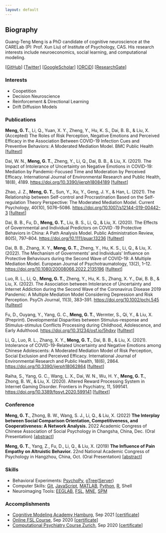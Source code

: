 ```yaml
---
layout: default
---
```


## Biography

Guang-Teng Meng is a PhD candidate of cognitive neuroscience at the CARELab (PI: Prof. Xun Liu) of Institute of Psychology, CAS. His research interests include neuroeconomics, social learning, and computational modeling.

[[GitHub](https://github.com/GuangtengMeng)]
[[Twitter](https://twitter.com/GuangtengMeng)]
[[GoogleScholar](https://scholar.google.com/citations?user=-YrlYhgAAAAJ&hl=en&oi)]
[[ORCiD](https://orcid.org/0000-0002-4660-1034)]
[[ResearchGate](https://www.researchgate.net/profile/Guang-Teng-Meng)]

### Interests

- Coopetition
- Decision Neuroscience
- Reinforcement & Directional Learning
- Drift Diffusion Models

### Publications

**Meng, G. T.**, Li, Q., Yuan, X. Y., Zheng, Y., Hu, K. S., Dai, B. B., & Liu, X. (Accepted) The Roles of Risk Perception, Negative Emotions and Perceived Efficacy in the Association Between COVID-19 Infection Cues and Preventive Behaviors: A Moderated Mediation Model. BMC Public Health [[fulltext](/assets/paper/preprint-32930-submitted.pdf)]

Dai, W. N., **Meng, G. T.**, Zheng, Y., Li, Q., Dai, B. B., & Liu, X. (2021). The Impact of Intolerance of Uncertainty on Negative Emotions in COVID-19: Mediation by Pandemic-Focused Time and Moderation by Perceived Efficacy. International Journal of Environmental Research and Public Health, 18(8), 4189. <https://doi.org/10.3390/ijerph18084189> [[fulltext](/assets/paper/10.3390ijerph18084189.pdf)]

Zhao, J. Z., **Meng, G. T.**, Sun, Y., Xu, Y., Geng, J. Y., & Han, L. (2021). The Relationship between Self-control and Procrastination Based on the Self-regulation Theory Perspective: The Moderated Mediation Model. Current Psychology, 40(10), 5076–5086. <https://doi.org/10.1007/s12144-019-00442-3> [[fulltext](/assets/paper/10.1007s12144-019-00442-3.pdf)]

Dai, B. B., Fu, D., **Meng, G. T.**, Liu, B. S., Li, Q., & Liu, X. (2020). The Effects of Governmental and Individual Predictors on COVID ‐19 Protective Behaviors in China: A Path Analysis Model. Public Administration Review, 80(5), 797–804. <https://doi.org/10.1111/puar.13236> [[fulltext](/assets/paper/10.1111puar.13236.pdf)]

Dai, B. B., Zhang, X. Y., **Meng, G. T.**, Zheng, Y., Hu, K. S., Li, Q., & Liu, X. (2022). The Mechanism of Governments’ and Individuals’ Influence on Protective Behaviours during the Second Wave of COVID-19: A Multiple Mediation Model. European Journal of Psychotraumatology, 13(2), 1–12. <https://doi.org/10.1080/20008066.2022.2135196> [[fulltext](/assets/paper/10.108020008066.2022.2135196.pdf)]

Luo, R. L., Li, Q., **Meng, G. T.**, Zheng, Y., Hu, K. S., Zhang, X. Y., Dai, B. B., & Liu, X. (2022). The Association between Intolerance of Uncertainty and Internet Addiction during the Second Wave of the Coronavirus Disease 2019 Pandemic: A Multiple Mediation Model Considering Depression and Risk Perception. PsyCh Journal, 11(3), 383–391. <https://doi.org/10.1002/pchj.545> [[fulltext](/assets/paper/10.1002pchj.545.pdf)]

Fu, D., Ouyang, Y., Yang, G. C., **Meng, G. T.**, Wermter, S., Qi, Y., & Liu, X. (Preprint). Developmental Disparities between Stimulus-response and Stimulus-stimulus Conflicts Processing during Childhood, Adolescence, and Early Adulthood. <https://doi.org/10.31234/osf.io/5hdxv> [[fulltext](/assets/paper/10.31234osf.io5hdxv.pdf)]

Li, Q., Luo, R. L., Zhang, X. Y., **Meng, G. T.**, Dai, B. B., & Liu, X. (2021). Intolerance of COVID-19-Related Uncertainty and Negative Emotions among Chinese Adolescents: A Moderated Mediation Model of Risk Perception, Social Exclusion and Perceived Efficacy. International Journal of Environmental Research and Public Health, 18(6), 2864. <https://doi.org/10.3390/ijerph18062864> [[fulltext](/assets/paper/10.3390ijerph18062864.pdf)]

Raiha, S., Yang, G. C., Wang, L. X., Dai, W. N., Wu, H. Y., **Meng, G. T.**, Zhong, B. W., & Liu, X. (2020). Altered Reward Processing System in Internet Gaming Disorder. Frontiers in Psychiatry, 11, 599141. <https://doi.org/10.3389/fpsyt.2020.599141> [[fulltext](/assets/paper/10.3389fpsyt.2020.599141.pdf)]

### Conference

**Meng, G. T.**, Zhong, B. W., Wang, S. J., Li, Q., & Liu, X. (2022) **The Interplay between Social Comparison Orientation, Competitiveness, and Cooperativeness: A Network Analysis.** 2022 Academic Congress of Chinese Association of Social Psychology in Changsha, China, Dec. (Oral Presentation) [[abstract](/assets/abstract/NACP_2019_PE.pdf)]

**Meng, G. T.**, Yang, Z., Fu, D., Li, Q., & Liu, X. (2019) **The Influence of Pain Empathy on Altruistic Behavior.** 22nd National Academic Congress of Psychology in Hangzhou, China, Oct. (Oral Presentation) [[abstract](/assets/abstract/NACP_2019_PE.pdf)]

### Skills

- Behavioral Experiments: [PsychoPy](https://www.psychopy.org/), [oTree](http://www.otree.org/)([Server](https://otree-prodserver-setup.readthedocs.io/))
- Computer Skills: [Git](https://git-scm.com/), [JavaScript](https://www.javascript.com/), [MATLAB](https://www.mathworks.com/products/matlab.html), [Python](https://www.python.org/), [R](https://www.r-project.org/), Shell
- Neuroimaging Tools: [EEGLAB](https://eeglab.org/), [FSL](https://fsl.fmrib.ox.ac.uk/), [MNE](https://mne.tools/), [SPM](https://www.fil.ion.ucl.ac.uk/spm/)

### Accomplishments

- [Cognitive Modeling Academy Hamburg](https://cmah.eu/), Sep 2021 [[certificate](/assets/certificate/CMAH_Certificate_GM.pdf)]
- [Online FSL Course](https://open.win.ox.ac.uk/pages/fslcourse/website/), Sep 2020 [[certificate](/assets/certificate/FSL_Certificate_GM.pdf)]
- [Computational Psychiatry Course Zurich](https://www.translationalneuromodeling.org/cpcourse/), Sep 2020 [[certificate](/assets/certificate/CPC_Certificate_GM.pdf)]
